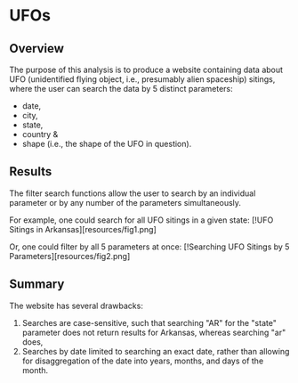 # UFOs
## Overview
The purpose of this analysis is to produce a website containing data about UFO (unidentified flying object, i.e., presumably alien spaceship) sitings, where the user can search the data by 5 distinct parameters:
- date,
- city,
- state,
- country &
- shape (i.e., the shape of the UFO in question).

## Results
The filter search functions allow the user to search by an individual parameter or by any number of the parameters simultaneously.

For example, one could search for all UFO sitings in a given state:
[!UFO Sitings in Arkansas][resources/fig1.png]

Or, one could filter by all 5 parameters at once:
[!Searching UFO Sitings by 5 Parameters][resources/fig2.png]

## Summary
The website has several drawbacks:
1. Searches are case-sensitive, such that searching "AR" for the "state" parameter does not return results for Arkansas, whereas searching "ar" does,
2. Searches by date limited to searching an exact date, rather than allowing for disaggregation of the date into years, months, and days of the month.